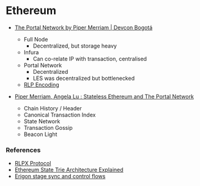 # Ethereum

- [The Portal Network by Piper Merriam | Devcon Bogotá](https://youtu.be/0stc9jnQLXA)
    - Full Node
        - Decentralized, but storage heavy
    - Infura
        - Can co-relate IP with transaction, centralised
    - Portal Network
        - Decentralized
        - LES was decentralized but bottlenecked
    - [RLP Encoding](https://medium.com/@markodayansa/a-comprehensive-guide-to-rlp-encoding-in-ethereum-6bd75c126de0)

- [Piper Merriam, Angela Lu : Stateless Ethereum and The Portal Network](https://www.youtube.com/watch?v=jAX_bgcESoc)
    - Chain History / Header 
    - Canonical Transaction Index 
    - State Network
    - Transaction Gossip
    - Beacon Light

### References
- [RLPX Protocol](https://github.com/ethereum/devp2p/blob/master/rlpx.md)
- [Ethereum State Trie Architecture Explained](https://medium.com/@eiki1212/ethereum-state-trie-architecture-explained-a30237009d4e)
- [Erigon stage sync and control flows](https://erigon.substack.com/p/erigon-stage-sync-and-control-flows)